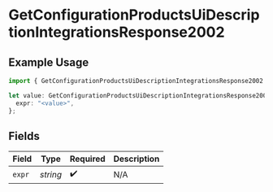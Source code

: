 # GetConfigurationProductsUiDescriptionIntegrationsResponse2002

## Example Usage

```typescript
import { GetConfigurationProductsUiDescriptionIntegrationsResponse2002 } from "@vercel/sdk/models/getconfigurationproductsop.js";

let value: GetConfigurationProductsUiDescriptionIntegrationsResponse2002 = {
  expr: "<value>",
};
```

## Fields

| Field              | Type               | Required           | Description        |
| ------------------ | ------------------ | ------------------ | ------------------ |
| `expr`             | *string*           | :heavy_check_mark: | N/A                |